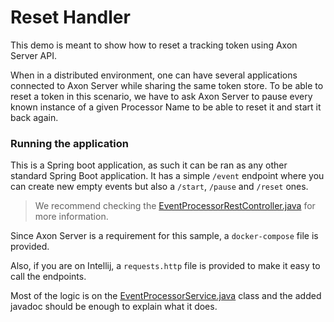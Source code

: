 # Reset Handler
This demo is meant to show how to reset a tracking token using Axon Server API.

When in a distributed environment, one can have several applications connected to Axon Server while sharing the same token store.
To be able to reset a token in this scenario, we have to ask Axon Server to pause every known instance of a given Processor Name to be able to reset it and start it back again.
   
### Running the application
This is a Spring boot application, as such it can be ran as any other standard Spring Boot application. It has a simple `/event` endpoint where you can create new empty events but also a `/start`, `/pause` and `/reset` ones.

> We recommend checking the [EventProcessorRestController.java](https://github.com/AxonIQ/code-samples/blob/master/reset-handler/src/main/java/io.axoniq/EventProcessorRestController.java) for more information.
  
Since Axon Server is a requirement for this sample, a `docker-compose` file is provided.

Also, if you are on Intellij, a `requests.http` file is provided to make it easy to call the endpoints.

Most of the logic is on the [EventProcessorService.java](https://github.com/AxonIQ/code-samples/blob/master/reset-handler/src/main/java/io.axoniq/EventProcessorService.java) class and the added javadoc should be enough to explain what it does.